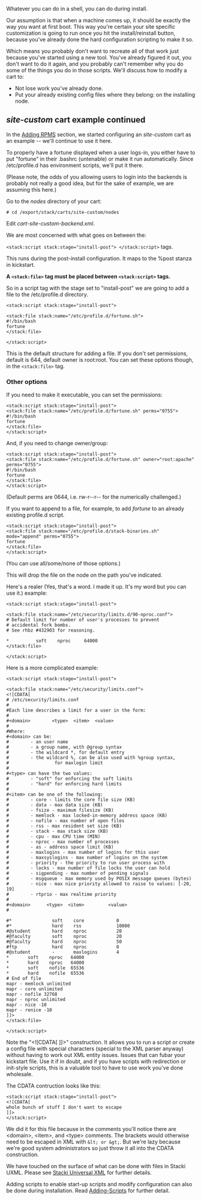Whatever you can do in a shell, you can do during install.

Our assumption is that when a machine comes up, it should be exactly the way you want at first boot. This way you're certain your site specific customization is going to run once you hit the install/reinstall button, because you've already done the hard configuration scripting to make it so.

Which means you probably don't want to recreate all of that work just because you've started using a new tool. You've already figured it out, you don't want to do it again, and you probably can't remember why you do some of the things you do in those scripts. We'll discuss how to modify a cart to:
* Not lose work you've already done.
* Put your already existing config files where they belong: on the installing node.

##  *site-custom* cart example continued

In the [Adding RPMS](Adding-RPMS) section, we started configuring an *site-custom* cart as an example -- we'll continue to use it here.

To properly have a fortune displayed when a user logs-in, you either have to put "fortune" in their .bashrc (untenable) or make it run automatically. Since /etc/profile.d has environment scripts, we'll put it there.

(Please note, the odds of you allowing users to login into the backends is probably not really a good idea, but for the sake of example, we are assuming this here.)

Go to the *nodes* directory of your cart:

```
# cd /export/stack/carts/site-custom/nodes
```

Edit *cart-site-custom-backend.xml*.

We are most concerned with what goes on between the:

  ```<stack:script stack:stage="install-post"> </stack:script>``` tags.

This runs during the post-install configuration. It maps to the %post stanza in kickstart.

**A ```<stack:file>``` tag must be placed between ```<stack:script>``` tags.**

So in a script tag with the stage set to "install-post" we are going to add a file to the /etc/profile.d directory.

```
<stack:script stack:stage="install-post">

<stack:file stack:name="/etc/profile.d/fortune.sh">
#!/bin/bash
fortune
</stack:file>

</stack:script>
```

This is the default structure for adding a file. If you don't set permissions, default is 644, default owner is root:root. You can set these options though, in the ```<stack:file>``` tag.

### Other options
If you need to make it executable, you can set the permissions:

```
<stack:script stack:stage="install-post">
<stack:file stack:name="/etc/profile.d/fortune.sh" perms="0755">
#!/bin/bash
fortune
</stack:file>
</stack:script>
```

And, if you need to change owner/group:

```
<stack:script stack:stage="install-post">
<stack:file stack:name="/etc/profile.d/fortune.sh" owner="root:apache" perms="0755">
#!/bin/bash
fortune
</stack:file>
</stack:script>
```
(Default perms are 0644, i.e. rw-r--r-- for the numerically challenged.)

If you want to append to a file, for example, to add *fortune* to an already existing profile.d script.

```
<stack:script stack:stage="install-post">
<stack:file stack:name="/etc/profile.d/stack-binaries.sh" mode="append" perms="0755">
fortune
</stack:file>
</stack:script>
```
(You can use all/some/none of those options.)

This will drop the file on the node on the path you've indicated.

Here's a realer (Yes, that's a word. I made it up. It's my word but you can use it.) example:

```
<stack:script stack:stage="install-post">

<stack:file stack:name="/etc/security/limits.d/90-nproc.conf">
# Default limit for number of user's processes to prevent
# accidental fork bombs.
# See rhbz #432903 for reasoning.

*          soft    nproc     64000
</stack:file>

</stack:script>
```

Here is a more complicated example:

```
<stack:script stack:stage="install-post">

<stack:file stack:name="/etc/security/limits.conf">
<![CDATA[
# /etc/security/limits.conf
#
#Each line describes a limit for a user in the form:
#
#<domain>        <type>  <item>  <value>
#
#Where:
#<domain> can be:
#        - an user name
#        - a group name, with @group syntax
#        - the wildcard *, for default entry
#        - the wildcard %, can be also used with %group syntax,
#                 for maxlogin limit
#
#<type> can have the two values:
#        - "soft" for enforcing the soft limits
#        - "hard" for enforcing hard limits
#
#<item> can be one of the following:
#        - core - limits the core file size (KB)
#        - data - max data size (KB)
#        - fsize - maximum filesize (KB)
#        - memlock - max locked-in-memory address space (KB)
#        - nofile - max number of open files
#        - rss - max resident set size (KB)
#        - stack - max stack size (KB)
#        - cpu - max CPU time (MIN)
#        - nproc - max number of processes
#        - as - address space limit (KB)
#        - maxlogins - max number of logins for this user
#        - maxsyslogins - max number of logins on the system
#        - priority - the priority to run user process with
#        - locks - max number of file locks the user can hold
#        - sigpending - max number of pending signals
#        - msgqueue - max memory used by POSIX message queues (bytes)
#        - nice - max nice priority allowed to raise to values: [-20, 19]
#        - rtprio - max realtime priority
#
#<domain>      <type>  <item>         <value>
#

#*               soft    core            0
#*               hard    rss             10000
#@student        hard    nproc           20
#@faculty        soft    nproc           20
#@faculty        hard    nproc           50
#ftp             hard    nproc           0
#@student        -       maxlogins       4
*       soft    nproc   64000
*       hard    nproc   64000
*       soft    nofile  65536
*       hard    nofile  65536
# End of file
mapr - memlock unlimited
mapr - core unlimited
mapr - nofile 32768
mapr - nproc unlimited
mapr - nice -10
mapr - renice -10
]]>
</stack:file>

</stack:script>
```

Note the "&lt;![CDATA[ ]]>" construction. It allows you to run a script or create a config file with special characters (special to the XML parser anyway) without having to work out XML entity issues. Issues that can fubar your kickstart file. Use it if in doubt, and if you have scripts with redirection or init-style scripts, this is a valuable tool to have to use work you've done wholesale.

The CDATA contruction looks like this:

```
<stack:script stack:stage="install-post">
<![CDATA[
whole bunch of stuff I don't want to escape
]]>
</stack:script>
```

We did it for this file because in the comments you'll notice there are &lt;domain&gt;, &lt;item&gt;, and &lt;type&gt; comments. The brackets would otherwise need to be escaped in XML with ```&lt; or &gt;```. But we're lazy because we're good system administrators so just throw it all into the CDATA construction.

We have touched on the surface of what can be done with files in Stacki UXML. Please see [Stacki Universal XML](SUX) for further details.

Adding scripts to enable start-up scripts and modify configuration can also be done during installation. Read [Adding-Scripts](Adding-Scripts) for further detail.
